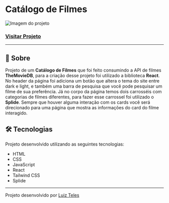 # Catálogo de Filmes

![Imagem do projeto](./src/assets/images/demostracao/demonstracao-do-projeto.gif)

### [Visitar Projeto](#)

---

## 📝 Sobre
Projeto de um **Catálogo de Filmes** que foi feito consumindo a API de filmes **TheMovieDB**, para a criação desse projeto foi utilizado a biblioteca **React**. No header da página foi adiciona um botão que altera o tema do site entre dark e light, e também uma barra de pesquisa que você pode pesquisar um filme de sua preferência. Já no corpo da página temos dois carrosséis com categorias de filmes diferentes, para fazer esse carrossel foi utilizado o **Splide**. Sempre que houver alguma interação com os cards você será direcionado para uma página que mostra as informações do card do filme interagido.

## 🛠️ Tecnologias
Projeto desenvolvido utilizando as seguintes tecnologias:
- HTML
- CSS
- JavaScript
- React
- Tailwind CSS
- Splide

---

Projeto desenvolvido por [Luiz Teles](#)